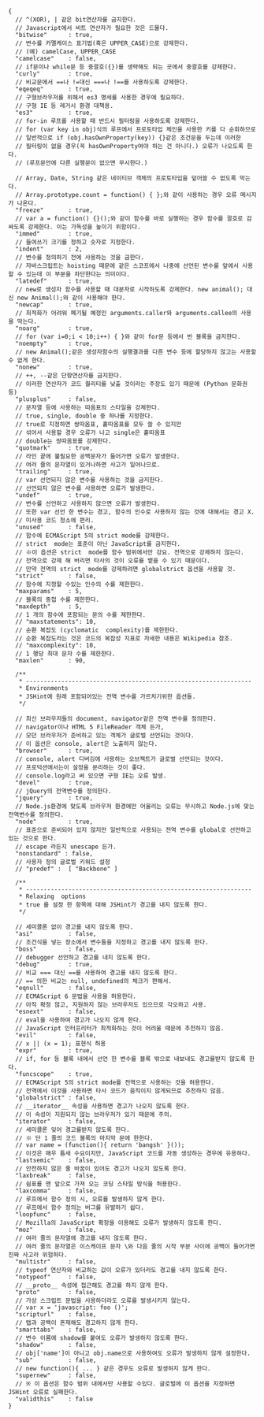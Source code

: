     {
      // ^(XOR), | 같은 bit연산자를 금지한다.
      // Javascript에서 비트 연산자가 필요한 것은 드물다.
      "bitwise"      : true,
      // 변수를 카멜케이스 표기법(혹은 UPPER_CASE)으로 강제한다.
      // (예) camelCase, UPPER_CASE
      "camelcase"    : false,
      // if문이나 while문 등 중괄호({})를 생략해도 되는 곳에서 중괄호를 강제한다.
      "curly"        : true,
      // 비교문에서 ==나 !=대신 ===나 !==를 사용하도록 강제한다.
      "eqeqeq"       : true,
      // 구형브라우저를 위해서 es3 명세를 사용한 경우에 필요하다.
      // 구형 IE 등 레거시 환경 대책용.
      "es3"          : true,
      // for-in 루프를 사용할 때 반드시 필터링을 사용하도록 강제한다.
      // for (var key in obj)식의 루프에서 프로토타입 체인을 사용한 키를 다 순회하므로
      // 일반적으로 if (obj.hasOwnProperty(key)) {}같은 조건문을 두는데 이러한
      // 필터링이 없을 경우(꼭 hasOwnProperty여야 하는 건 아니다.) 오류가 나오도록 한다.
      // (루프문안에 다른 실행문이 없으면 무시한다.)

      // Array, Date, String 같은 네이티브 객체의 프로토타입을 덮어쓸 수 없도록 막는다.
      // Array.prototype.count = function() { };와 같이 사용하는 경우 오류 메시지가 나온다.
      "freeze"       : true,
      // var a = function() {}();와 같이 함수를 바로 실행하는 경우 함수를 괄호로 감싸도록 강제한다. 이는 가독성을 높이기 위함이다.
      "immed"        : true,
      // 들여쓰기 크기를 정하고 숫자로 지정한다.
      "indent"       : 2,
      // 변수를 정의하기 전에 사용하는 것을 금한다.
      // 자바스크립트는 hoisting 때문에 같은 스코프에서 나중에 선언된 변수를 앞에서 사용할 수 있는데 이 부분을 차단한다는 의미이다.
      "latedef"      : true,
      // new로 생성자 함수를 사용할 때 대분자로 시작하도록 강제한다. new animal(); 대신 new Animal();와 같이 사용해야 한다.
      "newcap"       : true,
      // 최적화가 어려워 폐기될 예정인 arguments.caller와 arguments.callee의 사용을 막는다.
      "noarg"        : true,
      // for (var i=0;i < 10;i++) { }와 같이 for문 등에서 빈 블록을 금지한다.
      "noempty"      : true,
      // new Animal();같은 생성자함수의 실행결과를 다른 변수 등에 할당하지 않고는 사용할 수 없게 한다.
      "nonew"        : true,
      // ++, --같은 단항연산자를 금지한다.
      // 이러한 연산자가 코드 퀄리티를 낮출 것이라는 주장도 있기 때문에 (Python 문화권 등)
      "plusplus"     : false,
      // 문자열 등에 사용하는 따옴표의 스타일을 강제한다.
      // true, single, double 중 하나를 지정한다.
      // true로 지정하면 쌍따옴표, 홑따옴표를 모두 쓸 수 있지만
      // 섞어서 사용할 경우 오류가 나고 single은 홑따옴표
      // double는 쌍따옴표를 강제한다.
      "quotmark"     : true,
      // 라인 끝에 불필요한 공백문자가 들어가면 오류가 발생한다.
      // 여러 줄의 문자열이 있거나하면 사고가 일어나므로.
      "trailing"     : true,
      // var 선언되지 않은 변수를 사용하는 것을 금지한다.
      // 선언되지 않은 변수를 사용하면 오류가 발생한다.
      "undef"        : true,
      // 변수를 선언하고 사용하지 않으면 오류가 발생한다.
      // 또한 var 선언 한 변수는 경고, 함수의 인수로 사용하지 않는 것에 대해서는 경고 X.
      // 미사용 코드 청소에 편리.
      "unused"       : false,
      // 함수에 ECMAScript 5의 strict mode를 강제한다.
      // strict  mode는 표준이 아닌 JavaScript를 금지한다.
      // ※이 옵션은 strict  mode를 함수 범위에서만 강요. 전역으로 강제하지 않는다.
      // 전역으로 강제 해 버리면 타사의 것이 오류를 뱉을 수 있기 때문이다.
      // 만약 전역의 strict  mode를 강제하려면 globalstrict 옵션을 사용할 것.
      "strict"       : false,
      // 함수에 지정할 수있는 인수의 수를 제한한다.
      "maxparams"    : 5,
      // 블록의 중첩 수를 제한한다.
      "maxdepth"     : 5,
      // 1 개의 함수에 포함되는 문의 수를 제한한다.
      // "maxstatements": 10,
      // 순환 복잡도 (cyclomatic  complexity)를 제한한다.
      // 순환 복잡도라는 것은 코드의 복잡성 지표로 자세한 내용은 Wikipedia 참조.
      // "maxcomplexity": 10,
      // 1 행당 최대 문자 수를 제한한다.
      "maxlen"       : 90,

      /**
       * ----------------------------------------------------------------
       * Environments
       * JSHint에 원래 포함되어있는 전역 변수를 가르치기위한 옵션들.
       */

      // 최신 브라우저들의 document, navigator같은 전역 변수를 정의한다.
      // navigator이나 HTML 5 FileReader 객체 든가,
      // 모던 브라우저가 준비하고 있는 객체가 글로벌 선언되는 것이다.
      // 이 옵션은 console, alert은 노출하지 않는다.
      "browser"      : true,
      // console, alert 디버깅에 사용하는 오브젝트가 글로벌 선언되는 것이다.
      // 프로덕션에서는이 설정을 분리하는 것이 좋다.
      // console.log라고 써 있으면 구형 IE는 오류 발생.
      "devel"        : true,
      // jQuery의 전역변수를 정의한다.
      "jquery"       : true,
      // Node.js환경에 맞도록 브라우저 환경에만 어울리는 오류는 무시하고 Node.js에 맞는 전역변수를 정의한다.
      "node"         : true,
      // 표준으로 준비되어 있지 않지만 일반적으로 사용되는 전역 변수를 global로 선언하고있는 것으로 한다.
      // escape 라든지 unescape 든가.
      "nonstandard" : false,
      // 사용자 정의 글로벌 키워드 설정
      // "predef" :  [ "Backbone" ]

      /**
       * ----------------------------------------------------------------
       * Relaxing  options
       * true 를 설정 한 항목에 대해 JSHint가 경고를 내지 않도록 한다.
       */

      // 세미콜론 없이 경고를 내지 않도록 한다.
      "asi"          : false,
      // 조건식을 넣는 장소에서 변수들을 지정하고 경고를 내지 않도록 한다.
      "boss"         : false,
      // debugger 선언하고 경고를 내지 않도록 한다.
      "debug"        : true,
      // 비교 === 대신 ==를 사용하여 경고를 내지 않도록 한다.
      // == 의한 비교는 null, undefined의 체크가 편해서.
      "eqnull"       : false,
      // ECMAScript 6 문법을 사용을 허용한다.
      // 아직 확정 않고, 지원하지 않는 브라우저도 있으므로 각오하고 사용.
      "esnext"       : false,
      // eval을 사용하여 경고가 나오지 않게 한다.
      // JavaScript 인터프리터가 최적화하는 것이 어려울 때문에 추천하지 않음.
      "evil"         : false,
      // x || (x = 1); 표현식 허용
      "expr"         : true,
      // if, for 등 블록 내에서 선언 한 변수를 블록 밖으로 내보내도 경고를받지 않도록 한다.
      "funcscope"    : true,
      // ECMAScript 5의 strict mode를 전역으로 사용하는 것을 허용한다.
      // 전역에서 이것을 사용하면 타사 코드가 움직이지 않게되므로 추천하지 않음.
      "globalstrict" : false,
      // __iterator__ 속성을 사용하면 경고가 나오지 않도록 한다.
      // 이 속성이 지원되지 않는 브라우저가 있기 때문에 주의.
      "iterator"     : false,
      // 세미콜론 잊어 경고를받지 않도록 한다.
      // ※ 단 1 줄의 코드 블록의 마지막 문에 한한다.
      // var name = (function(){ return 'bangsh' }());
      // 이것은 매우 틈새 수요이지만, JavaScript 코드를 자동 생성하는 경우에 유용하다.
      "lastsemic"    : false,
      // 안전하지 않은 줄 바꿈이 있어도 경고가 나오지 않도록 한다.
      "laxbreak"     : false,
      // 쉼표를 맨 앞으로 가져 오는 코딩 스타일 방식을 허용한다.
      "laxcomma"     : false,
      // 루프에서 함수 정의 시, 오류를 발생하지 않게 한다.
      // 루프에서 함수 정의는 버그를 유발하기 쉽다.
      "loopfunc"     : false,
      // Mozilla의 JavaScript 확장을 이용해도 오류가 발생하지 않도록 한다.
      "moz"          : false,
      // 여러 줄의 문자열에 경고를 내지 않도록 한다.
      // 여러 줄의 문자열은 이스케이프 문자 \와 다음 줄의 시작 부분 사이에 공백이 들어가면 진짜 사고라 위험하다.
      "multistr"     : false,
      // typeof 연산자와 비교하는 값이 오류가 있더라도 경고를 내지 않도록 한다.
      "notypeof"     : false,
      // __proto__ 속성에 접근해도 경고를 하지 않게 한다.
      "proto"        : false,
      // 가상 스크립트 문법을 사용하더라도 오류를 발생시키지 않는다.
      // var x = 'javascript: foo ()';
      "scripturl"    : false,
      // 탭과 공백이 혼재해도 경고하지 않게 한다.
      "smarttabs"    : false,
      // 변수 이름에 shadow를 붙여도 오류가 발생하지 않도록 한다.
      "shadow"       : false,
      // obj['name']이 아니고 obj.name으로 사용하여도 오류가 발생하지 않게 설정한다.
      "sub"          : false,
      // new function(){ ... } 같은 경우도 오류로 발생하지 않게 한다.
      "supernew"     : false,
      // ※ 이 옵션은 함수 범위 내에서만 사용할 수있다. 글로벌에 이 옵션을 지정하면 JSHint 오류로 실패한다.
      "validthis"    : false
    }
